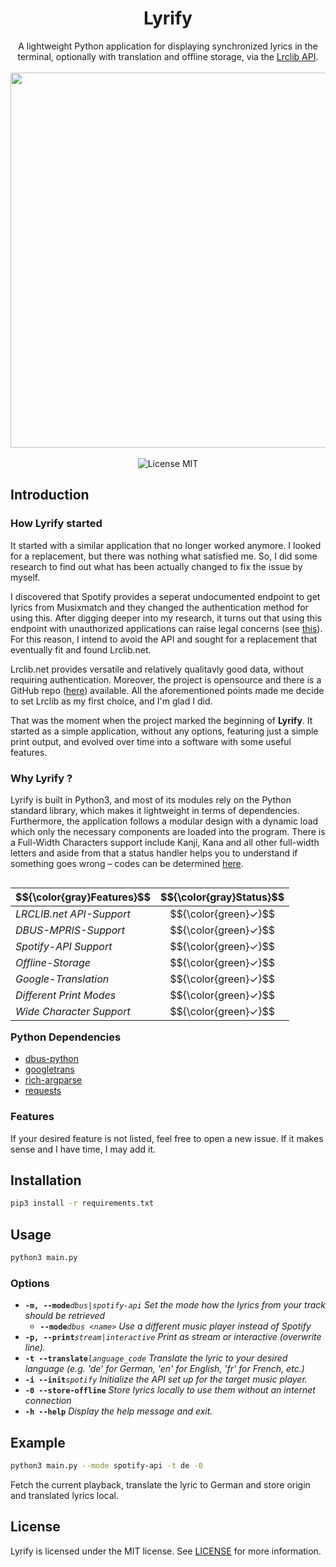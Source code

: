 
<div align="center">
<h1>Lyrify<br></h1>
A lightweight Python application for displaying synchronized lyrics in the terminal, optionally with translation and offline storage, via the <a href="https://lrclib.net">Lrclib API</a>.
<br></br>
<img src="https://github.com/user-attachments/assets/f1e977a2-a204-4bc9-882a-fffcb10d3138" width="600"></img>
<br></br>
<img alt="License MIT" src="https://img.shields.io/badge/License-MIT-blue"></img>
</div>




## Introduction

### How Lyrify started 

It started with a similar application that no longer worked anymore. I looked for a replacement, but there was nothing what satisfied me. So, I did some research to find out what has been actually changed to fix the issue by myself.

I discovered that Spotify provides a seperat undocumented endpoint to get lyrics from Musixmatch and they changed the authentication method for using this. After digging deeper into my research, it turns out that using this endpoint with unauthorized applications can raise legal concerns (see [this](https://stackoverflow.com/a/73853859)). For this reason, I intend to avoid the API and sought for a replacement that eventually fit and found Lrclib.net.

Lrclib.net provides versatile and relatively qualitavly good data, without requiring authentication. Moreover, the project is opensource and there is a GitHub repo ([here](https://github.com/tranxuanthang/lrclib)) available. All the aforementioned points made me decide to set Lrclib as my first choice, and I'm glad I did.

That was the moment when the project marked the beginning of **Lyrify**. It started as a simple application, without any options, featuring just a simple print output, and evolved over time into a software with some useful features. 


### Why Lyrify ?

Lyrify is built in Python3, and most of its modules rely on the Python standard library, which makes it lightweight in terms of dependencies. Furthermore, the application follows a modular design with a dynamic load which only the necessary components are loaded into the program. There is a Full-Width Characters support include Kanji, Kana and all other full-width letters and aside from that a status handler helps you to understand if something goes wrong – codes can be determined [here](docs/status_codes.md).


<table align="right">
    <thead>
        <tr>
            <th align="center">$${\color{gray}Features}$$</th>
            <th align="center">$${\color{gray}Status}$$</th>
        </tr>
    </thead>
    <tbody>
        <tr>
            <td align="left"><i>LRCLIB.net API-Support</i></td>
            <td align="center">$${\color{green}✓}$$</td> 
        </tr>
        <tr>
            <td align="left"><i>DBUS-MPRIS-Support</i></td>
            <td align="center">$${\color{green}✓}$$</td>          
        </tr>
        <tr>
            <td align="left"><i>Spotify-API Support</i></td>
            <td align="center">$${\color{green}✓}$$</td>           
        </tr>
        <tr>
            <td align="left"><i>Offline-Storage</i></td>
            <td align="center">$${\color{green}✓}$$</td>     
        </tr>
        <tr>
            <td align="left"><i>Google-Translation</i></td>
            <td align="center">$${\color{green}✓}$$</td>          
        </tr>
        <tr>
            <td align="left"><i>Different Print Modes</i></td>
            <td align="center">$${\color{green}✓}$$</td> 
        </tr>
        <tr>
            <td align="left"><i>Wide Character Support</i></td>
            <td align="center">$${\color{green}✓}$$</td>        
        </tr>
    </tbody>
</table>

### Python Dependencies 

- [dbus-python](https://pypi.org/project/dbus-python/)
- [googletrans](https://pypi.org/project/googletrans/)
- [rich-argparse](https://github.com/hamdanal/rich-argparse)
- [requests](https://github.com/psf/requests)
  
### Features

If your desired feature is not listed, feel free to open a new issue. If it makes sense and I have time, I may add it.

## Installation

```bash
pip3 install -r requirements.txt
```

## Usage
```bash
python3 main.py
```

### Options

- **```-m, --mode```**_```dbus|spotify-api```_  _Set the mode how the lyrics from your track should be retrieved_
  - **```--mode```**_```dbus <name>```_ _Use a different music player instead of Spotify_
- **```-p, --print```**_```stream|interactive```_  _Print as stream or interactive (overwrite line)._
- **```-t --translate```**_```language_code```_ _Translate the lyric to your desired language (e.g. 'de' for German, 'en' for English, 'fr' for French, etc.)_
- **```-i --init```**_```spotify```_ _Initialize the API set up for the target music player._
- **```-0 --store-offline```** _Store lyrics locally to use them without an internet connection_
- **```-h --help```** _Display the help message and exit._

## Example

```bash
python3 main.py --mode spotify-api -t de -0
```
Fetch the current playback, translate the lyric to German and store origin and translated lyrics local.

## License
Lyrify is licensed under the MIT license. See [LICENSE](https://github.com/newst4rt/Lyrify/blob/main/LICENSE) for more information.
